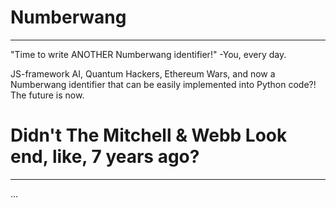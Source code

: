 # Numberwang
------------

"Time to write ANOTHER Numberwang identifier!"
								-You, every day.
									
JS-framework AI, Quantum Hackers, Ethereum Wars, and now a Numberwang identifier
that can be easily implemented into Python code?! The future is now.

# Didn't The Mitchell & Webb Look end, like, 7 years ago?
---------------------------------------------------------

...
